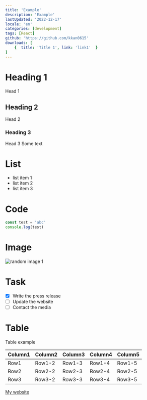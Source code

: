 ```yaml
---
title: 'Example'
description: 'Example'
lastUpdated: '2022-12-17'
locale: 'en'
categories: [development]
tags: [React]
github: 'https://github.com/kkan0615'
downloads: [
    {  title: 'Title 1', link: 'link1'  }
]
---
```


# Heading 1
Head 1
## Heading 2
Head 2
### Heading 3
Head 3
Some text

# List
- list item 1
- list item 2
- list item 3

# Code
```typescript
const test = 'abc'
console.log(test)
```

# Image
![random image 1](https://picsum.photos/1280/720)

# Task
- [x] Write the press release
- [ ] Update the website
- [ ] Contact the media

# Table
Table example

| Column1 | Column2 | Column3 | Column4 | Column5 |
|---------|---------|---------|---------|---------|
| Row1    | Row1-2  | Row1-3  | Row1-4  | Row1-5  |
| Row2    | Row2-2  | Row2-3  | Row2-4  | Row2-5  |
| Row3    | Row3-2  | Row3-3  | Row3-4  | Row3-5  |

[My website](http://localhost:3000/)
